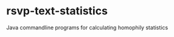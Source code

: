 rsvp-text-statistics
====================

Java commandline programs for calculating homophily statistics